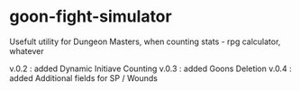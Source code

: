 # goon-fight-simulator
Usefult utility for Dungeon Masters, when counting stats - rpg calculator, whatever

v.0.2 : added Dynamic Initiave Counting
v.0.3 : added Goons Deletion
v.0.4 : added Additional fields for SP / Wounds
